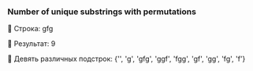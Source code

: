 ### Number of unique substrings with permutations
:snake:
Строка: gfg

:snake:
Результат: 9

:snake:
Девять различных подстрок: {'', 'g', 'gfg', 'ggf', 'fgg', 'gf', 'gg', 'fg', 'f'}
